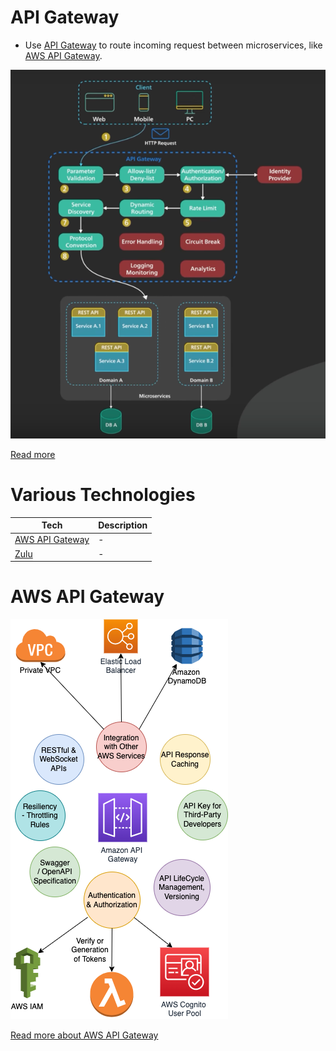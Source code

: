 # API Gateway
- Use [API Gateway](https://microservices.io/patterns/apigateway.html) to route incoming request between microservices, like [AWS API Gateway](../../../2_AWSComponents/1_NetworkingAndContentDelivery/2_ApplicationNetworking/AmazonAPIGateway/Readme.md).

![img.png](../assets/api_gateway.png)

[Read more](https://www.youtube.com/watch?v=6ULyxuHKxg8)

# Various Technologies

| Tech                                  | Description |
|---------------------------------------|-------------|
| [AWS API Gateway](#aws-api-gateway)   | -           |
| [Zulu](ZuluAPIGateway.md)             | -           |

# AWS API Gateway

![img.png](../../../2_AWSComponents/1_NetworkingAndContentDelivery/2_ApplicationNetworking/AmazonAPIGateway/assets/AmazonAPIGateway_Features.drawio.png)

[Read more about AWS API Gateway](../../../2_AWSComponents/1_NetworkingAndContentDelivery/2_ApplicationNetworking/AmazonAPIGateway/Readme.md)
